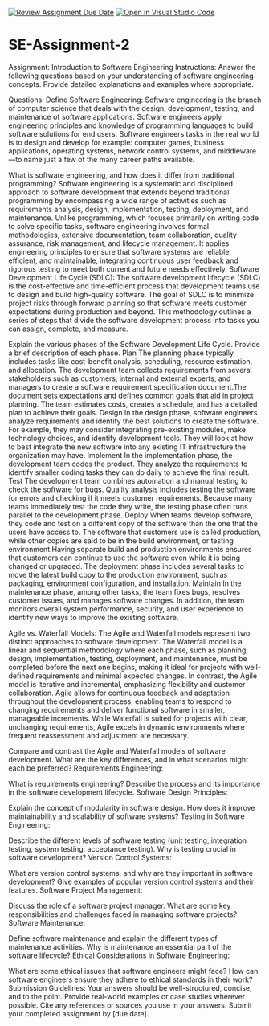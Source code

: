 [![Review Assignment Due Date](https://classroom.github.com/assets/deadline-readme-button-24ddc0f5d75046c5622901739e7c5dd533143b0c8e959d652212380cedb1ea36.svg)](https://classroom.github.com/a/-ucQIGTc)
[![Open in Visual Studio Code](https://classroom.github.com/assets/open-in-vscode-718a45dd9cf7e7f842a935f5ebbe5719a5e09af4491e668f4dbf3b35d5cca122.svg)](https://classroom.github.com/online_ide?assignment_repo_id=15234957&assignment_repo_type=AssignmentRepo)
# SE-Assignment-2
Assignment: Introduction to Software Engineering
Instructions:
Answer the following questions based on your understanding of software engineering concepts. Provide detailed explanations and examples where appropriate.

Questions:
Define Software Engineering:
Software engineering is the branch of computer science that deals with the design, development, testing, and maintenance of software applications. Software engineers apply engineering principles and knowledge of programming languages to build software solutions for end users. Software engineers tasks  in the real world is to design and develop for example: computer games, business applications, operating systems, network control systems, and middleware—to name just a few of the many career paths available.

What is software engineering, and how does it differ from traditional programming? 
Software engineering is a systematic and disciplined approach to software development that extends beyond traditional programming by encompassing a wide range of activities such as requirements analysis, design, implementation, testing, deployment, and maintenance. Unlike programming, which focuses primarily on writing code to solve specific tasks, software engineering involves formal methodologies, extensive documentation, team collaboration, quality assurance, risk management, and lifecycle management. It applies engineering principles to ensure that software systems are reliable, efficient, and maintainable, integrating continuous user feedback and rigorous testing to meet both current and future needs effectively.
Software Development Life Cycle (SDLC): The software development lifecycle (SDLC) is the cost-effective and time-efficient process that development teams use to design and build high-quality software. The goal of SDLC is to minimize project risks through forward planning so that software meets customer expectations during production and beyond. This methodology outlines a series of steps that divide the software development process into tasks you can assign, complete, and measure.

Explain the various phases of the Software Development Life Cycle. Provide a brief description of each phase.
Plan
The planning phase typically includes tasks like cost-benefit analysis, scheduling, resource estimation, and allocation. The development team collects requirements from several stakeholders such as customers, internal and external experts, and managers to create a software requirement specification document.The document sets expectations and defines common goals that aid in project planning. The team estimates costs, creates a schedule, and has a detailed plan to achieve their goals.
Design
In the design phase, software engineers analyze requirements and identify the best solutions to create the software. For example, they may consider integrating pre-existing modules, make technology choices, and identify development tools. They will look at how to best integrate the new software into any existing IT infrastructure the organization may have.
Implement
In the implementation phase, the development team codes the product. They analyze the requirements to identify smaller coding tasks they can do daily to achieve the final result.
Test
The development team combines automation and manual testing to check the software for bugs. Quality analysis includes testing the software for errors and checking if it meets customer requirements. Because many teams immediately test the code they write, the testing phase often runs parallel to the development phase.
Deploy
When teams develop software, they code and test on a different copy of the software than the one that the users have access to. The software that customers use is called production, while other copies are said to be in the build environment, or testing environment.Having separate build and production environments ensures that customers can continue to use the software even while it is being changed or upgraded. The deployment phase includes several tasks to move the latest build copy to the production environment, such as packaging, environment configuration, and installation.
Maintain
In the maintenance phase, among other tasks, the team fixes bugs, resolves customer issues, and manages software changes. In addition, the team monitors overall system performance, security, and user experience to identify new ways to improve the existing software.

Agile vs. Waterfall Models: 
The Agile and Waterfall models represent two distinct approaches to software development. The Waterfall model is a linear and sequential methodology where each phase, such as planning, design, implementation, testing, deployment, and maintenance, must be completed before the next one begins, making it ideal for projects with well-defined requirements and minimal expected changes. In contrast, the Agile model is iterative and incremental, emphasizing flexibility and customer collaboration. Agile allows for continuous feedback and adaptation throughout the development process, enabling teams to respond to changing requirements and deliver functional software in smaller, manageable increments. While Waterfall is suited for projects with clear, unchanging requirements, Agile excels in dynamic environments where frequent reassessment and adjustment are necessary.

Compare and contrast the Agile and Waterfall models of software development. What are the key differences, and in what scenarios might each be preferred?
Requirements Engineering:

What is requirements engineering? Describe the process and its importance in the software development lifecycle.
Software Design Principles:

Explain the concept of modularity in software design. How does it improve maintainability and scalability of software systems?
Testing in Software Engineering:

Describe the different levels of software testing (unit testing, integration testing, system testing, acceptance testing). Why is testing crucial in software development?
Version Control Systems:

What are version control systems, and why are they important in software development? Give examples of popular version control systems and their features.
Software Project Management:

Discuss the role of a software project manager. What are some key responsibilities and challenges faced in managing software projects?
Software Maintenance:

Define software maintenance and explain the different types of maintenance activities. Why is maintenance an essential part of the software lifecycle?
Ethical Considerations in Software Engineering:

What are some ethical issues that software engineers might face? How can software engineers ensure they adhere to ethical standards in their work?
Submission Guidelines:
Your answers should be well-structured, concise, and to the point.
Provide real-world examples or case studies wherever possible.
Cite any references or sources you use in your answers.
Submit your completed assignment by [due date].
